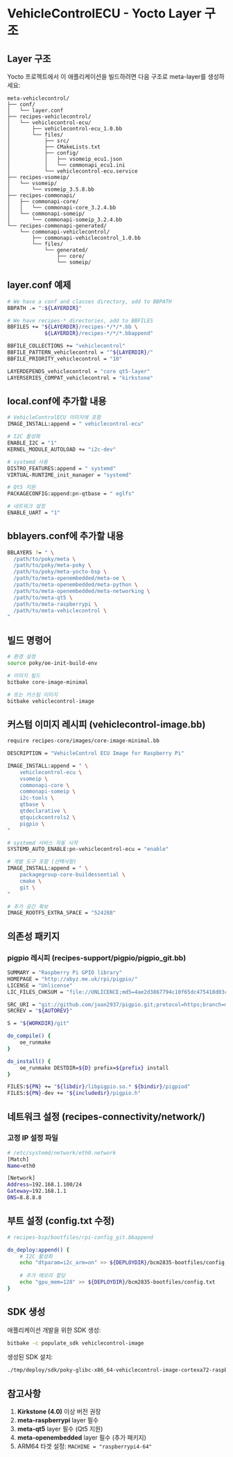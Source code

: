 # VehicleControlECU - Yocto Layer 구조

## Layer 구조

Yocto 프로젝트에서 이 애플리케이션을 빌드하려면 다음 구조로 meta-layer를 생성하세요:

```
meta-vehiclecontrol/
├── conf/
│   └── layer.conf
├── recipes-vehiclecontrol/
│   └── vehiclecontrol-ecu/
│       ├── vehiclecontrol-ecu_1.0.bb
│       └── files/
│           ├── src/
│           ├── CMakeLists.txt
│           ├── config/
│           │   ├── vsomeip_ecu1.json
│           │   └── commonapi_ecu1.ini
│           └── vehiclecontrol-ecu.service
├── recipes-vsomeip/
│   └── vsomeip/
│       └── vsomeip_3.5.8.bb
├── recipes-commonapi/
│   ├── commonapi-core/
│   │   └── commonapi-core_3.2.4.bb
│   └── commonapi-someip/
│       └── commonapi-someip_3.2.4.bb
└── recipes-commonapi-generated/
    └── commonapi-vehiclecontrol/
        ├── commonapi-vehiclecontrol_1.0.bb
        └── files/
            └── generated/
                ├── core/
                └── someip/
```

## layer.conf 예제

```bash
# We have a conf and classes directory, add to BBPATH
BBPATH .= ":${LAYERDIR}"

# We have recipes-* directories, add to BBFILES
BBFILES += "${LAYERDIR}/recipes-*/*/*.bb \
            ${LAYERDIR}/recipes-*/*/*.bbappend"

BBFILE_COLLECTIONS += "vehiclecontrol"
BBFILE_PATTERN_vehiclecontrol = "^${LAYERDIR}/"
BBFILE_PRIORITY_vehiclecontrol = "10"

LAYERDEPENDS_vehiclecontrol = "core qt5-layer"
LAYERSERIES_COMPAT_vehiclecontrol = "kirkstone"
```

## local.conf에 추가할 내용

```bash
# VehicleControlECU 이미지에 포함
IMAGE_INSTALL:append = " vehiclecontrol-ecu"

# I2C 활성화
ENABLE_I2C = "1"
KERNEL_MODULE_AUTOLOAD += "i2c-dev"

# systemd 사용
DISTRO_FEATURES:append = " systemd"
VIRTUAL-RUNTIME_init_manager = "systemd"

# Qt5 지원
PACKAGECONFIG:append:pn-qtbase = " eglfs"

# 네트워크 설정
ENABLE_UART = "1"
```

## bblayers.conf에 추가할 내용

```bash
BBLAYERS ?= " \
  /path/to/poky/meta \
  /path/to/poky/meta-poky \
  /path/to/poky/meta-yocto-bsp \
  /path/to/meta-openembedded/meta-oe \
  /path/to/meta-openembedded/meta-python \
  /path/to/meta-openembedded/meta-networking \
  /path/to/meta-qt5 \
  /path/to/meta-raspberrypi \
  /path/to/meta-vehiclecontrol \
"
```

## 빌드 명령어

```bash
# 환경 설정
source poky/oe-init-build-env

# 이미지 빌드
bitbake core-image-minimal

# 또는 커스텀 이미지
bitbake vehiclecontrol-image
```

## 커스텀 이미지 레시피 (vehiclecontrol-image.bb)

```bash
require recipes-core/images/core-image-minimal.bb

DESCRIPTION = "VehicleControl ECU Image for Raspberry Pi"

IMAGE_INSTALL:append = " \
    vehiclecontrol-ecu \
    vsomeip \
    commonapi-core \
    commonapi-someip \
    i2c-tools \
    qtbase \
    qtdeclarative \
    qtquickcontrols2 \
    pigpio \
"

# systemd 서비스 자동 시작
SYSTEMD_AUTO_ENABLE:pn-vehiclecontrol-ecu = "enable"

# 개발 도구 포함 (선택사항)
IMAGE_INSTALL:append = " \
    packagegroup-core-buildessential \
    cmake \
    git \
"

# 추가 공간 확보
IMAGE_ROOTFS_EXTRA_SPACE = "524288"
```

## 의존성 패키지

### pigpio 레시피 (recipes-support/pigpio/pigpio_git.bb)

```bash
SUMMARY = "Raspberry Pi GPIO library"
HOMEPAGE = "http://abyz.me.uk/rpi/pigpio/"
LICENSE = "Unlicense"
LIC_FILES_CHKSUM = "file://UNLICENCE;md5=4ae2d3867794c10f65dc475418d03c20"

SRC_URI = "git://github.com/joan2937/pigpio.git;protocol=https;branch=master"
SRCREV = "${AUTOREV}"

S = "${WORKDIR}/git"

do_compile() {
    oe_runmake
}

do_install() {
    oe_runmake DESTDIR=${D} prefix=${prefix} install
}

FILES:${PN} += "${libdir}/libpigpio.so.* ${bindir}/pigpiod"
FILES:${PN}-dev += "${includedir}/pigpio.h"
```

## 네트워크 설정 (recipes-connectivity/network/)

### 고정 IP 설정 파일

```bash
# /etc/systemd/network/eth0.network
[Match]
Name=eth0

[Network]
Address=192.168.1.100/24
Gateway=192.168.1.1
DNS=8.8.8.8
```

## 부트 설정 (config.txt 수정)

```bash
# recipes-bsp/bootfiles/rpi-config_git.bbappend

do_deploy:append() {
    # I2C 활성화
    echo "dtparam=i2c_arm=on" >> ${DEPLOYDIR}/bcm2835-bootfiles/config.txt
    
    # 추가 메모리 할당
    echo "gpu_mem=128" >> ${DEPLOYDIR}/bcm2835-bootfiles/config.txt
}
```

## SDK 생성

애플리케이션 개발을 위한 SDK 생성:

```bash
bitbake -c populate_sdk vehiclecontrol-image
```

생성된 SDK 설치:

```bash
./tmp/deploy/sdk/poky-glibc-x86_64-vehiclecontrol-image-cortexa72-raspberrypi4-64-toolchain-*.sh
```

## 참고사항

1. **Kirkstone (4.0)** 이상 버전 권장
2. **meta-raspberrypi** layer 필수
3. **meta-qt5** layer 필수 (Qt5 지원)
4. **meta-openembedded** layer 필수 (추가 패키지)
5. ARM64 타겟 설정: `MACHINE = "raspberrypi4-64"`
